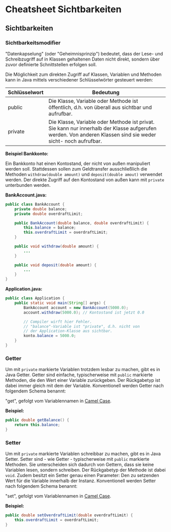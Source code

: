 # Cheatsheet Sichtbarkeiten
## Sichtbarkeiten
### Sichtbarkeitsmodifier

"Datenkapselung" (oder "Geheimnisprinzip") bedeutet, dass der Lese- und Schreibzugriff auf in Klassen gehaltenen Daten nicht direkt, sondern über zuvor definierte Schnittstellen erfolgen soll.

Die Möglichkeit zum direkten Zugriff auf Klassen, Variablen und Methoden kann in Java mittels verschiedener Schlüsselwörter gesteuert werden:

| Schlüsselwort | Bedeutung                                                                                                                                                                           |
|---------------|-------------------------------------------------------------------------------------------------------------------------------------------------------------------------------------|
| public        | Die Klasse, Variable oder Methode ist öffentlich, d.h. von überall aus sichtbar und aufrufbar.                                                                                      |
| private       | Die Klasse, Variable oder Methode ist privat. Sie kann nur innerhalb der Klasse aufgerufen werden. Von anderen Klassen sind sie weder sicht- noch aufrufbar.                        |

**Beispiel Bankkonto:**

Ein Bankkonto hat einen Kontostand, der nicht von außen manipuliert werden soll. Stattdessen sollen zum Geldtransfer ausschließlich die Methoden `withdraw(double amount)` und `deposit(double amout)` verwendet werden. Der direkte Zugriff auf den Kontostand von außen kann mit `private` unterbunden werden.

**BankAccount.java:**
```java
public class BankAccount {
    private double balance;
    private double overdraftLimit;

    public BankAccount(double balance, double overdraftLimit) {
        this.balance = balance;
        this.overdraftLimit = overdraftLimit;
    }

    public void withdraw(double amount) {
        ...
    }

    public void deposit(double amount) {
        ...
    }
}
```
**Application.java:**
```java
public class Application {
    public static void main(String[] args) {
        BankAccount account = new BankAccount(5000.0);
        account.withdraw(5000.0); // Kontostand ist jetzt 0.0

        // Compiler wirft hier Fehler.
        // "balance"-Variable ist "private", d.h. nicht von
        // der Application-Klasse aus sichtbar.
        konto.balance = 5000.0; 
    }
}
```

### Getter
Um mit `private` markierte Variablen trotzdem lesbar zu machen, gibt es in Java Getter. Getter sind einfache, typischerweise mit `public` markierte Methoden, die den Wert einer Variable zurückgeben. Der Rückgabetyp ist dabei immer gleich mit dem der Variable. Konventionell werden Getter nach folgendem Schema benannt:

"get", gefolgt vom Variablennamen in [Camel Case](https://de.wikipedia.org/wiki/Binnenmajuskel).

**Beispiel:**

```java
public double getBalance() {
    return this.balance;
}
```

### Setter
Um mit `private` markierte Variablen schreibbar zu machen, gibt es in Java Setter. Setter sind - wie Getter - typischerweise mit `public` markierte Methoden. Sie unterscheiden sich dadurch von Gettern, dass sie keine Variablen lesen, sondern schreiben. Der Rückgabetyp der Methode ist dabei `void`. Zudem besitzt ein Setter genau einen Parameter: Den zu setzenden Wert für die Variable innerhalb der Instanz. Konventionell werden Setter nach folgendem Schema benannt:

"set", gefolgt vom Variablennamen in [Camel Case](https://de.wikipedia.org/wiki/Binnenmajuskel).

**Beispiel:**

```java
public double setOverdraftLimit(double overdraftLimit) {
    this.overdraftLimit = overdraftLimit;
}
```
